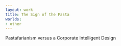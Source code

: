 ```yaml
---
layout: work
title: The Sign of the Pasta
worlds:
- other
---
```

Pastafarianism versus a Corporate Intelligent Design
